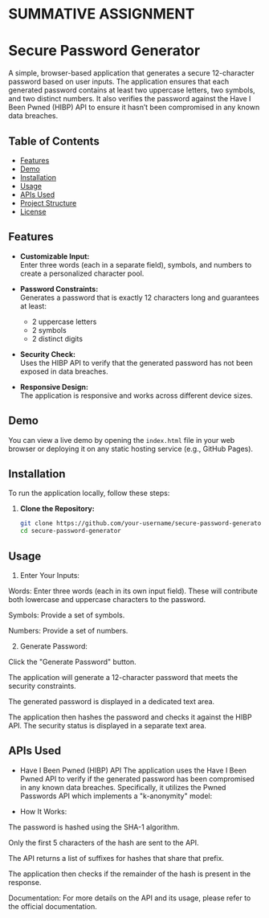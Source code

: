 # SUMMATIVE ASSIGNMENT

# Secure Password Generator

A simple, browser-based application that generates a secure 12-character password based on user inputs. The application ensures that each generated password contains at least two uppercase letters, two symbols, and two distinct numbers. It also verifies the password against the Have I Been Pwned (HIBP) API to ensure it hasn’t been compromised in any known data breaches.

## Table of Contents

- [Features](#features)
- [Demo](#demo)
- [Installation](#installation)
- [Usage](#usage)
- [APIs Used](#apis-used)
- [Project Structure](#project-structure)
- [License](#license)

## Features

- **Customizable Input:**  
  Enter three words (each in a separate field), symbols, and numbers to create a personalized character pool.
  
- **Password Constraints:**  
  Generates a password that is exactly 12 characters long and guarantees at least:
  - 2 uppercase letters
  - 2 symbols
  - 2 distinct digits

- **Security Check:**  
  Uses the HIBP API to verify that the generated password has not been exposed in data breaches.

- **Responsive Design:**  
  The application is responsive and works across different device sizes.

## Demo

You can view a live demo by opening the `index.html` file in your web browser or deploying it on any static hosting service (e.g., GitHub Pages).

## Installation

To run the application locally, follow these steps:

1. **Clone the Repository:**

   ```bash
   git clone https://github.com/your-username/secure-password-generator.git
   cd secure-password-generator

## Usage 
1. Enter Your Inputs:

Words: Enter three words (each in its own input field). These will contribute both lowercase and uppercase characters to the password.

Symbols: Provide a set of symbols.

Numbers: Provide a set of numbers.

2. Generate Password:

Click the "Generate Password" button.

The application will generate a 12-character password that meets the security constraints.

The generated password is displayed in a dedicated text area.

The application then hashes the password and checks it against the HIBP API. The security status is displayed in a separate text area.

## APIs Used
- Have I Been Pwned (HIBP) API
The application uses the Have I Been Pwned API to verify if the generated password has been compromised in any known data breaches. Specifically, it utilizes the Pwned Passwords API which implements a "k-anonymity" model:

- How It Works:

The password is hashed using the SHA-1 algorithm.

Only the first 5 characters of the hash are sent to the API.

The API returns a list of suffixes for hashes that share that prefix.

The application then checks if the remainder of the hash is present in the response.

Documentation:
For more details on the API and its usage, please refer to the official documentation.

